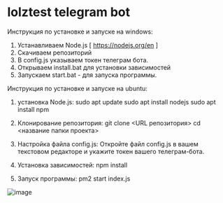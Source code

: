 # lolztest telegram bot

Инструкция по установке и запуске на windows:

1. Устанавливаем Node.js [ https://nodejs.org/en ]
2. Скачиваем репозиторий
3. В config.js указываем токен телеграм бота.
4. Открываем install.bat для установки зависимостей
5. Запускаем start.bat - для запуска программы.



Инструкция по установке и запуске на ubuntu:
1. установка Node.js:
sudo apt update
sudo apt install nodejs
sudo apt install npm

2. Клонирование репозитория:
git clone <URL репозитория>
cd <название папки проекта>

3. Настройка файла config.js:
Откройте файл config.js в вашем текстовом редакторе и укажите токен вашего телеграм-бота.

4. Установка зависимостей:
npm install

5. Запуск программы:
pm2 start index.js
   

![image](https://github.com/fuckudev/lolztest/assets/154096609/c2555f2c-bdfa-4af2-93b9-22f266918fff)


